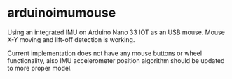 # arduinoimumouse
Using an integrated IMU on Arduino Nano 33 IOT as an USB mouse. Mouse X-Y moving and lift-off detection is working.

Current implementation does not have any mouse buttons or wheel functionality, also IMU accelerometer position algorithm should be updated to more proper model.
